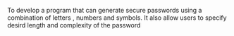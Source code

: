 To develop  a program that can generate secure passwords using a combination of letters , numbers and symbols. 
It also allow users to specify desird length and complexity of the password

